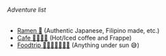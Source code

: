 ###### Adventure list
- [Ramen 🍜](./store_pages/ramen.md) (Authentic Japanese, Filipino made, etc.)
- [Cafe 🥛🧋🍵🍟](./store_pages/cafe.md) (Hot/Iced coffee and Frappe)
- [Foodtrip 🍦🎂🍕🍻🍟🍩🍱](./store_pages/foodtrips.md) (Anything under sun 😅)



<!-- | Store Name        | Address          | Overall Rating |
|:-------------|:------------------|:------|
| [Sili Cafe](./store_pages/sili-cafe.html)           | Mahabang Parang | 8.5/10  |
| Gelines | ----   | ----  |
| Raw House           | ----      | ---   |
| Doc Jones           | ---- | ----  | -->

